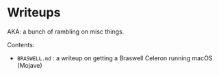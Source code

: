 # Writeups

AKA: a bunch of rambling on misc things.

Contents:
- `BRASWELL.md` : a writeup on getting a Braswell Celeron running macOS (Mojave)